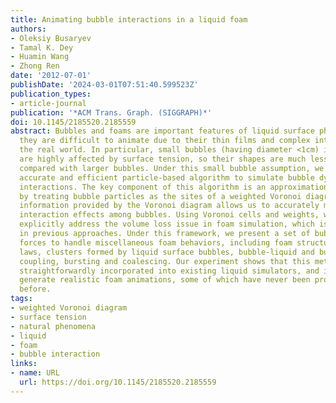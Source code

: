```yaml
---
title: Animating bubble interactions in a liquid foam
authors:
- Oleksiy Busaryev
- Tamal K. Dey
- Huamin Wang
- Zhong Ren
date: '2012-07-01'
publishDate: '2024-03-01T07:51:40.599523Z'
publication_types:
- article-journal
publication: '*ACM Trans. Graph. (SIGGRAPH)*'
doi: 10.1145/2185520.2185559
abstract: Bubbles and foams are important features of liquid surface phenomena, but
  they are difficult to animate due to their thin films and complex interactions in
  the real world. In particular, small bubbles (having diameter <1cm) in a dense foam
  are highly affected by surface tension, so their shapes are much less deformable
  compared with larger bubbles. Under this small bubble assumption, we propose a more
  accurate and efficient particle-based algorithm to simulate bubble dynamics and
  interactions. The key component of this algorithm is an approximation of foam geometry,
  by treating bubble particles as the sites of a weighted Voronoi diagram. The connectivity
  information provided by the Voronoi diagram allows us to accurately model various
  interaction effects among bubbles. Using Voronoi cells and weights, we can also
  explicitly address the volume loss issue in foam simulation, which is a common problem
  in previous approaches. Under this framework, we present a set of bubble interaction
  forces to handle miscellaneous foam behaviors, including foam structure under Plateau's
  laws, clusters formed by liquid surface bubbles, bubble-liquid and bubble-solid
  coupling, bursting and coalescing. Our experiment shows that this method can be
  straightforwardly incorporated into existing liquid simulators, and it can efficiently
  generate realistic foam animations, some of which have never been produced in graphics
  before.
tags:
- weighted Voronoi diagram
- surface tension
- natural phenomena
- liquid
- foam
- bubble interaction
links:
- name: URL
  url: https://doi.org/10.1145/2185520.2185559
---
```

